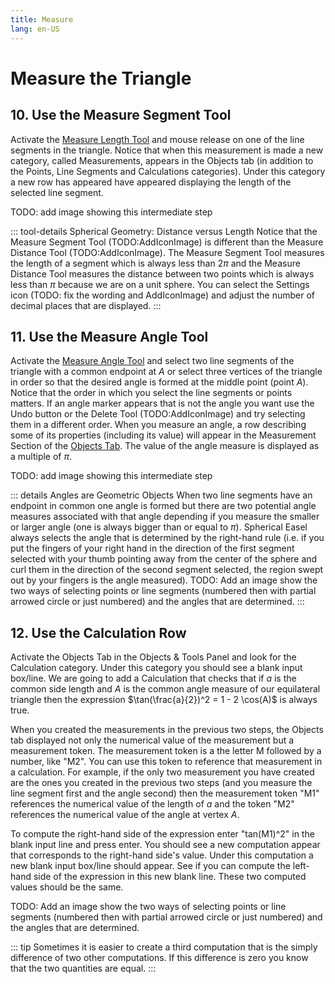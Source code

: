 ```yaml
---
title: Measure
lang: en-US
---
```


# Measure the Triangle

## 10. Use the Measure Segment Tool

Activate the [Measure Length Tool](/tools/measurement.html#length) and mouse release on one of the line segments in the triangle. Notice that when this measurement is made a new category, called Measurements, appears in the Objects tab (in addition to the Points, Line Segments and Calculations categories). Under this category a new row has appeared have appeared displaying the length of the selected line segment.

TODO: add image showing this intermediate step

::: tool-details Spherical Geometry: Distance versus Length
Notice that the Measure Segment Tool (TODO:AddIconImage) is different than the Measure Distance Tool (TODO:AddIconImage). The Measure Segment Tool measures the length of a segment which is always less than $2\pi$ and the Measure Distance Tool measures the distance between two points which is always less than $\pi$ because we are on a unit sphere. You can select the Settings icon (TODO: fix the wording and AddIconImage) and adjust the number of decimal places that are displayed.
:::

## 11. Use the Measure Angle Tool

Activate the [Measure Angle Tool](/tools/measurement.html#angle) and select two line segments of the triangle with a common endpoint at $A$ or select three vertices of the triangle in order so that the desired angle is formed at the middle point (point $A$). Notice that the order in which you select the line segments or points matters. If an angle marker appears that is not the angle you want use the Undo button or the Delete Tool (TODO:AddIconImage) and try selecting them in a different order. When you measure an angle, a row describing some of its properties (including its value) will appear in the Measurement Section of the [Objects Tab](/userguide/#objects-tab). The value of the angle measure is displayed as a multiple of $\pi$.

TODO: add image showing this intermediate step

::: details Angles are Geometric Objects
When two line segments have an endpoint in common one angle is formed but there are two potential angle measures associated with that angle depending if you measure the smaller or larger angle (one is always bigger than or equal to $\pi$). Spherical Easel always selects the angle that is determined by the right-hand rule (i.e. if you put the fingers of your right hand in the direction of the first segment selected with your thumb pointing away from the center of the sphere and curl them in the direction of the second segment selected, the region swept out by your fingers is the angle measured).
TODO: Add an image show the two ways of selecting points or line segments (numbered then with partial arrowed circle or just numbered) and the angles that are determined.
:::

## 12. Use the Calculation Row

Activate the Objects Tab in the Objects & Tools Panel and look for the Calculation category. Under this category you should see a blank input box/line. We are going to add a Calculation that checks that if $a$ is the common side length and $A$ is the common angle measure of our equilateral triangle then the expression $\tan(\frac{a}{2})^2 = 1 - 2 \cos(A)$ is always true.

When you created the measurements in the previous two steps, the Objects tab displayed not only the numerical value of the measurement but a measurement token. The measurement token is a the letter M followed by a number, like "M2". You can use this token to reference that measurement in a calculation. For example, if the only two measurement you have created are the ones you created in the previous two steps (and you measure the line segment first and the angle second) then the measurement token "M1" references the numerical value of the length of $a$ and the token "M2" references the numerical value of the angle at vertex $A$.

To compute the right-hand side of the expression enter "tan(M1)^2" in the blank input line and press enter. You should see a new computation appear that corresponds to the right-hand side's value. Under this computation a new blank input box/line should appear. See if you can compute the left-hand side of the expression in this new blank line. These two computed values should be the same.

TODO: Add an image show the two ways of selecting points or line segments (numbered then with partial arrowed circle or just numbered) and the angles that are determined.

::: tip
Sometimes it is easier to create a third computation that is the simply difference of two other computations. If this difference is zero you know that the two quantities are equal.
:::
